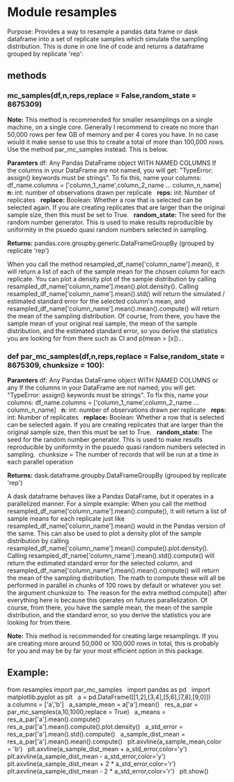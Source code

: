 # Module resamples

Purpose: Provides a way to resample a pandas data frame or dask dataframe into a
set of replicate samples which simulate the sampling distribution. This is done
in one line of code and returns a dataframe grouped by replicate 'rep':

## methods

### mc_samples(df,n,reps,replace = False,random_state = 8675309)

**Note:** This method is recommended for smaller resamplings on a single machine, on
a single core. Generally I recommend to create no more than 50,000 rows per few GB of memory
and per 4 cores you have. In no case would it make sense to use this to create a total of more than
100,000 rows. Use the method par_mc_samples instead. This is below.  

**Paramters**
df: Any Pandas DataFrame object WITH NAMED COLUMNS If the columns in your
DataFrame are not named, you will get:
"TypeError: assign() keywords must be strings". To fix this, name your columns:
df_name.columns = ['column_1_name',column_2_name ... column_n_name] &nbsp;
**n:** int: number of observations drawn per replicate &nbsp;
**reps:** int: Number of replicates &nbsp;
**replace:** Boolean: Whether a row that is selected can be selected again. If you are
creating replicates that are larger than the original sample size, then this
must be set to True. &nbsp;
**random_state:** The seed for the random number generator. This is used to make results reproducible by uniformity in the psuedo quasi random numbers selected in sampling.&nbsp;

**Returns:** pandas.core.groupby.generic.DataFrameGroupBy (grouped by replicate 'rep')

When you call the method resampled_df_name['column_name'].mean(),
it will return a list of each of the sample mean for the chosen column for each replicate.
You can plot a density plot of the sample distribution by calling resampled_df_name['column_name'].mean().plot.density(). Calling resampled_df_name['column_name'].mean().std() will return the simulated / estimated standard error for the selected column's mean, and resampled_df_name['column_name'].mean().mean().compute() will return the mean of the sampling distribution. Of course, from there, you have the sample mean of your original real sample, the mean of the sample distribution, and the estimated standard error, so you derive the statistics you are looking for from there such as CI and p(mean > [x])...


### def par_mc_samples(df,n,reps,replace = False,random_state = 8675309, chunksize = 100):

**Paramters**
df: Any Pandas DataFrame object WITH NAMED COLUMNS or any  If the columns in your
DataFrame are not named, you will get:
"TypeError: assign() keywords must be strings". To fix this, name your columns:
df_name.columns = ['column_1_name',column_2_name ... column_n_name] &nbsp;
**n:** int: number of observations drawn per replicate &nbsp;
**reps:** int: Number of replicates &nbsp;
**replace:** Boolean: Whether a row that is selected can be selected again. If you are
creating replicates that are larger than the original sample size, then this
must be set to True. &nbsp;
**random_state:** The seed for the random number generator. This is used to make results reproducible by uniformity in the psuedo quasi random numbers selected in sampling.&nbsp;
chunksize = The number of records that will be run at a time in each parallel operation &nbsp;

**Returns:** dask.dataframe.groupby.DataFrameGroupBy (grouped by replicate 'rep')

A dask dataframe behaves like a Pandas DataFrame, but it operates in a
parallelized manner. For a simple example: When you call the method resampled_df_name['column_name'].mean().compute(),
it will return a list of sample means for each replicate just like resampled_df_name['column_name'].mean() would in the Pandas version of the same. This can also be used to plot a density plot of the sample distribution by calling resampled_df_name['column_name'].mean().compute().plot.density(). Calling resampled_df_name['column_name'].mean().std().compute() will return the estimated standard error for the selected column, and resampled_df_name['column_name'].mean().mean().compute() will return the mean of the sampling distribution. The math to compute these will all be performed in parallel in chunks of 100 rows by default or whatever you set the argument chunksize to. The reason for the extra method.compute() after everything here is because this operates on futures parallelization. Of course, from there, you have the sample mean, the mean of the sample distribution, and the standard error, so you derive the statistics you are looking for from there.

**Note:** This method is recommended for creating large resamplings. If
you are creating more around 50,000 or 100,000 rows in total, this is probably for you and
may be by far your most efficient option in this package.

## Example:
from resamples import par_mc_samples &nbsp;
import pandas as pd &nbsp;
import matplotlib.pyplot as plt &nbsp;
a = pd.DataFrame([[1,2],[3,4],[5,6],[7,8],[9,0]]) &nbsp;
a.columns = ['a','b'] &nbsp;
a_sample_mean = a['a'].mean() &nbsp;
res_a_par = par_mc_samples(a,10,1000,replace = True) &nbsp;
a_means = res_a_par['a'].mean().compute() &nbsp;
res_a_par['a'].mean().compute().plot.density() &nbsp;
a_std_error = res_a_par['a'].mean().std().compute() &nbsp;
a_sample_dist_mean = res_a_par['a'].mean().mean().compute() &nbsp;
plt.axvline(a_sample_mean,color = 'b') &nbsp;
plt.axvline(a_sample_dist_mean + a_std_error,color='y') &nbsp;
plt.axvline(a_sample_dist_mean - a_std_error,color='y') &nbsp;
plt.axvline(a_sample_dist_mean + 2 * a_std_error,color='r') &nbsp;
plt.axvline(a_sample_dist_mean - 2 * a_std_error,color='r') &nbsp;
plt.show()
